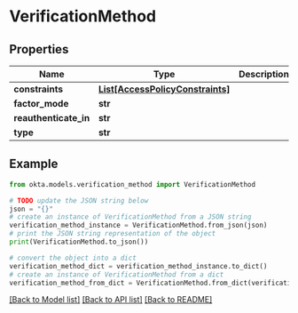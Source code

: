 # VerificationMethod


## Properties

Name | Type | Description | Notes
------------ | ------------- | ------------- | -------------
**constraints** | [**List[AccessPolicyConstraints]**](AccessPolicyConstraints.md) |  | [optional] 
**factor_mode** | **str** |  | [optional] 
**reauthenticate_in** | **str** |  | [optional] 
**type** | **str** |  | [optional] 

## Example

```python
from okta.models.verification_method import VerificationMethod

# TODO update the JSON string below
json = "{}"
# create an instance of VerificationMethod from a JSON string
verification_method_instance = VerificationMethod.from_json(json)
# print the JSON string representation of the object
print(VerificationMethod.to_json())

# convert the object into a dict
verification_method_dict = verification_method_instance.to_dict()
# create an instance of VerificationMethod from a dict
verification_method_from_dict = VerificationMethod.from_dict(verification_method_dict)
```
[[Back to Model list]](../README.md#documentation-for-models) [[Back to API list]](../README.md#documentation-for-api-endpoints) [[Back to README]](../README.md)


